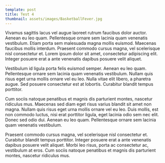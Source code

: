 ```yaml
---
template: post
title: Test 4
thumbnail: assets/images/BasketballFever.jpg
---
```

Vivamus sagittis lacus vel augue laoreet rutrum faucibus dolor auctor. Aenean eu leo quam. Pellentesque ornare sem lacinia quam venenatis vestibulum. Etiam porta sem malesuada magna mollis euismod. Maecenas faucibus mollis interdum. Praesent commodo cursus magna, vel scelerisque nisl consectetur et. Lorem ipsum dolor sit amet, consectetur adipiscing elit. Integer posuere erat a ante venenatis dapibus posuere velit aliquet.

Vestibulum id ligula porta felis euismod semper. Aenean eu leo quam. Pellentesque ornare sem lacinia quam venenatis vestibulum. Nullam quis risus eget urna mollis ornare vel eu leo. Nulla vitae elit libero, a pharetra augue. Sed posuere consectetur est at lobortis. Curabitur blandit tempus porttitor.

Cum sociis natoque penatibus et magnis dis parturient montes, nascetur ridiculus mus. Maecenas sed diam eget risus varius blandit sit amet non magna. Nullam quis risus eget urna mollis ornare vel eu leo. Duis mollis, est non commodo luctus, nisi erat porttitor ligula, eget lacinia odio sem nec elit. Donec sed odio dui. Aenean eu leo quam. Pellentesque ornare sem lacinia quam venenatis vestibulum.

Praesent commodo cursus magna, vel scelerisque nisl consectetur et. Curabitur blandit tempus porttitor. Integer posuere erat a ante venenatis dapibus posuere velit aliquet. Morbi leo risus, porta ac consectetur ac, vestibulum at eros. Cum sociis natoque penatibus et magnis dis parturient montes, nascetur ridiculus mus.
